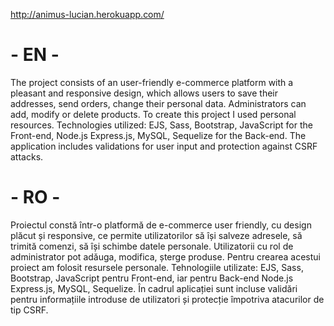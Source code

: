  http://animus-lucian.herokuapp.com/

# - EN -

The project consists of an user-friendly e-commerce platform with a pleasant and responsive design, which allows users to save their addresses, send orders, change their personal data. Administrators can add, modify or delete products.
To create this project I used personal resources.
Technologies utilized: EJS, Sass, Bootstrap, JavaScript for the Front-end, Node.js Express.js, MySQL, Sequelize for the Back-end. The application includes validations for user input and protection against CSRF attacks.



 # - RO -

Proiectul constă într-o platformă de e-commerce user friendly, cu design plăcut și responsive, ce permite utilizatorilor să își salveze adresele, să trimită comenzi, să își schimbe datele personale. Utilizatorii cu rol de administrator pot adăuga, modifica, șterge produse. 
Pentru crearea acestui proiect am folosit resursele personale. 
Tehnologiile utilizate: EJS, Sass, Bootstrap, JavaScript pentru Front-end, iar pentru Back-end Node.js Express.js, MySQL, Sequelize. În cadrul aplicației sunt incluse validări pentru informațiile introduse de utilizatori și protecție împotriva atacurilor de tip CSRF.

